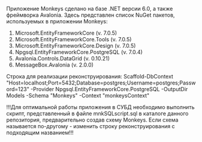 Приложение Monkeys сделано на базе .NET версии 6.0, а также фреймворка Avalonia.
Здесь представлен список NuGet пакетов, используемых в приложении Monkeys:
1. Microsoft.EntityFrameworkCore (v. 7.0.5)
2. Microsoft.EntityFrameworkCore.Tools (v. 7.0.5)
3. Microsoft.EntityFrameworkCore.Design (v. 7.0.5)
4. Npgsql.EntityFrameworkCore.PostgreSQL (v. 7.0.4)
5. Avalonia.Controls.DataGrid (v. 0.10.21)
6. MessageBox.Avalonia (v. 2.0.0)

Строка для реализации реконструирования:
Scaffold-DbContext "Host=localhost;Port=5432;Database=postgres;Username=postgres;Password=123" -Provider Npgsql.EntityFrameworkCore.PostgreSQL -OutputDir Models -Schema "Monkeys" -Context "monkeysContext"

!!!Для оптимальной работы приложения в СУБД необходимо выполнить скрипт, представленный в файле mnkSQLscript.sql в каталоге данного репозитория, предварительно создав схему Monkeys. Если схема называется по-другому - изменить строку реконструирования с подходящим названием!!!
